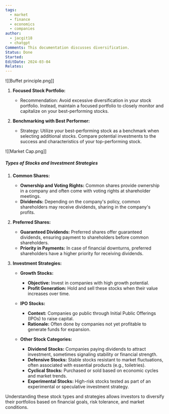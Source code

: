 ```yaml
---
tags:
  - market
  - finance
  - economics
  - companies
author:
  - jacgit18
  - chatgpt
Comments: This documentation discusses diversification.
Status: Done
Started: 
EditDate: 2024-03-04
Relates:
---
```

![[Buffet principle.png]]

1. **Focused Stock Portfolio:**
   - Recommendation: Avoid excessive diversification in your stock portfolio. Instead, maintain a focused portfolio to closely monitor and capitalize on your best-performing stocks.

2. **Benchmarking with Best Performer:**
   - Strategy: Utilize your best-performing stock as a benchmark when selecting additional stocks. Compare potential investments to the success and characteristics of your top-performing stock.

![[Market Cap.png]]
##### Types of Stocks and Investment Strategies

1. **Common Shares:**
   - **Ownership and Voting Rights:** Common shares provide ownership in a company and often come with voting rights at shareholder meetings.
   - **Dividends:** Depending on the company's policy, common shareholders may receive dividends, sharing in the company's profits.

2. **Preferred Shares:**
   - **Guaranteed Dividends:** Preferred shares offer guaranteed dividends, ensuring payment to shareholders before common shareholders.
   - **Priority in Payments:** In case of financial downturns, preferred shareholders have a higher priority for receiving dividends.

3. **Investment Strategies:**
   - **Growth Stocks:**
     - **Objective:** Invest in companies with high growth potential.
     - **Profit Generation:** Hold and sell these stocks when their value increases over time.

   - **IPO Stocks:**
     - **Context:** Companies go public through Initial Public Offerings (IPOs) to raise capital.
     - **Rationale:** Often done by companies not yet profitable to generate funds for expansion.

   - **Other Stock Categories:**
     - **Dividend Stocks:** Companies paying dividends to attract investment, sometimes signaling stability or financial strength.
     - **Defensive Stocks:** Stable stocks resistant to market fluctuations, often associated with essential products (e.g., toiletries).
     - **Cyclical Stocks:** Purchased or sold based on economic cycles and market trends.
     - **Experimental Stocks:** High-risk stocks tested as part of an experimental or speculative investment strategy.

Understanding these stock types and strategies allows investors to diversify their portfolios based on financial goals, risk tolerance, and market conditions.